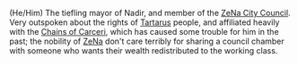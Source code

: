 (He/Him) The tiefling mayor of Nadir, and member of the [ZeNa City Council](../../Organizations/ZeNa/ZeNa%20City%20Council.md). Very outspoken about the rights of [Tartarus](Tartarus) people, and affiliated heavily with the [Chains of Carceri](../../Organizations/ZeNa/Chains%20of%20Carceri.md), which has caused some trouble for him in the past; the nobility of [ZeNa](../../Locations/ZeNa.md) don't care terribly for sharing a council chamber with someone who wants their wealth redistributed to the working class.
